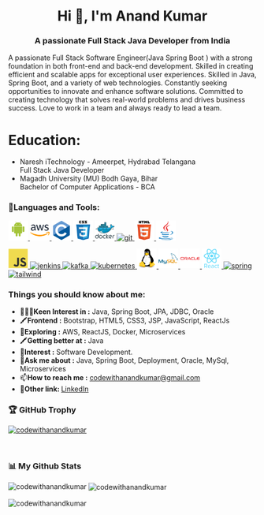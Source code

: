 <h1 align="center">Hi 👋, I'm Anand Kumar</h1>
<h3 align="center">A passionate Full Stack Java Developer from India</h3>


<p text-align="justify">A passionate Full Stack Software Engineer(Java Spring Boot ) with a strong foundation in both front-end and back-end development. Skilled in creating efficient and scalable apps for exceptional user experiences. Skilled in Java, Spring Boot, and a variety of web technologies. Constantly seeking opportunities to innovate and enhance software solutions. Committed to creating technology that solves real-world problems and drives business success. Love to work in a team and always ready to lead a team.
</p>
<h1>Education:</h1>
<ul>
 
  <li>Naresh iTechnology - Ameerpet, Hydrabad Telangana
  <br>
  Full Stack Java Developer 
  </li>
 <li>Magadh University (MU) Bodh Gaya, Bihar<br>Bachelor of Computer Applications - BCA</li>
</ul>

<h3 align="left">🚀Languages and Tools:</h3>
<p align="left"> <a href="https://developer.android.com" target="_blank" rel="noreferrer"> <img src="https://raw.githubusercontent.com/devicons/devicon/master/icons/android/android-original-wordmark.svg" alt="android" width="40" height="40"/> </a> <a href="https://aws.amazon.com" target="_blank" rel="noreferrer"> <img src="https://raw.githubusercontent.com/devicons/devicon/master/icons/amazonwebservices/amazonwebservices-original-wordmark.svg" alt="aws" width="40" height="40"/> </a> <a href="https://www.cprogramming.com/" target="_blank" rel="noreferrer"> <img src="https://raw.githubusercontent.com/devicons/devicon/master/icons/c/c-original.svg" alt="c" width="40" height="40"/> </a> <a href="https://www.w3schools.com/css/" target="_blank" rel="noreferrer"> <img src="https://raw.githubusercontent.com/devicons/devicon/master/icons/css3/css3-original-wordmark.svg" alt="css3" width="40" height="40"/> </a> <a href="https://www.docker.com/" target="_blank" rel="noreferrer"> <img src="https://raw.githubusercontent.com/devicons/devicon/master/icons/docker/docker-original-wordmark.svg" alt="docker" width="40" height="40"/> </a> <a href="https://git-scm.com/" target="_blank" rel="noreferrer"> <img src="https://www.vectorlogo.zone/logos/git-scm/git-scm-icon.svg" alt="git" width="40" height="40"/> </a> <a href="https://www.w3.org/html/" target="_blank" rel="noreferrer"> <img src="https://raw.githubusercontent.com/devicons/devicon/master/icons/html5/html5-original-wordmark.svg" alt="html5" width="40" height="40"/> </a> <a href="https://www.java.com" target="_blank" rel="noreferrer"> <img src="https://raw.githubusercontent.com/devicons/devicon/master/icons/java/java-original.svg" alt="java" width="40" height="40"/> </a></p>

<p align="left">
 <a href="https://developer.mozilla.org/en-US/docs/Web/JavaScript" target="_blank" rel="noreferrer"> <img src="https://raw.githubusercontent.com/devicons/devicon/master/icons/javascript/javascript-original.svg" alt="javascript" width="40" height="40"/> </a> <a href="https://www.jenkins.io" target="_blank" rel="noreferrer"> <img src="https://www.vectorlogo.zone/logos/jenkins/jenkins-icon.svg" alt="jenkins" width="40" height="40"/> </a> <a href="https://kafka.apache.org/" target="_blank" rel="noreferrer"> <img src="https://www.vectorlogo.zone/logos/apache_kafka/apache_kafka-icon.svg" alt="kafka" width="40" height="40"/> </a> <a href="https://kubernetes.io" target="_blank" rel="noreferrer"> <img src="https://www.vectorlogo.zone/logos/kubernetes/kubernetes-icon.svg" alt="kubernetes" width="40" height="40"/> </a> <a href="https://www.linux.org/" target="_blank" rel="noreferrer"> <img src="https://raw.githubusercontent.com/devicons/devicon/master/icons/linux/linux-original.svg" alt="linux" width="40" height="40"/> </a> <a href="https://www.mysql.com/" target="_blank" rel="noreferrer"> <img src="https://raw.githubusercontent.com/devicons/devicon/master/icons/mysql/mysql-original-wordmark.svg" alt="mysql" width="40" height="40"/> </a> <a href="https://www.oracle.com/" target="_blank" rel="noreferrer"> <img src="https://raw.githubusercontent.com/devicons/devicon/master/icons/oracle/oracle-original.svg" alt="oracle" width="40" height="40"/> </a> <a href="https://reactjs.org/" target="_blank" rel="noreferrer"> <img src="https://raw.githubusercontent.com/devicons/devicon/master/icons/react/react-original-wordmark.svg" alt="react" width="40" height="40"/> </a> <a href="https://spring.io/" target="_blank" rel="noreferrer"> <img src="https://www.vectorlogo.zone/logos/springio/springio-icon.svg" alt="spring" width="40" height="40"/> </a> <a href="https://tailwindcss.com/" target="_blank" rel="noreferrer"> <img src="https://www.vectorlogo.zone/logos/tailwindcss/tailwindcss-icon.svg" alt="tailwind" width="40" height="40"/> </a> </p>

<h3>Things you should know about me:</h3>
<ul>
 <li>👨🏽‍💻<b>Keen Interest in :</b> Java, Spring Boot, JPA, JDBC, Oracle</li>
 <li>🖍<b>Frontend :</b> Bootstrap, HTML5, CSS3, JSP, JavaScript, ReactJs</li>
 <li>🤔<b>Exploring :</b>  AWS, ReactJS, Docker, Microservices</li>
 <li>🖍<b>Getting better at :</b>  Java</li>
 <li>👀<b>Interest :</b> Software Development.</li>
 <li>💬<b>Ask me about :</b> Java, Spring Boot, Deployment, Oracle, MySql, Microservices</li>
 <li>📫<b>How to reach me :</b> <a href="mailto:someone@example.com">codewithanandkumar@gmail.com</a></li>
 <li>💬<b>Other link: </b> <a href="https://www.linkedin.com/in/codewithanand/">LinkedIn</a></li>
</ul>




<h3 align="left">🏆 GitHub Trophy</h3>
<p align="left"> <a href="https://github.com/ryo-ma/github-profile-trophy"><img src="https://github-profile-trophy.vercel.app/?username=codewithanandkumar" alt="codewithanandkumar" /></a> </p>

<p align="left"> <a href="https://twitter.com/" target="blank"><img src="https://img.shields.io/twitter/follow/?logo=twitter&style=for-the-badge" alt="" /></a> </p>

<h3 align="left">📊 My Github Stats</h3>
<p align="left">
</p>


<p><img align="left" src="https://github-readme-stats.vercel.app/api/top-langs?username=codewithanandkumar&show_icons=true&locale=en&layout=compact" alt="codewithanandkumar" /></p>

<p>&nbsp;<img align="center" src="https://github-readme-stats.vercel.app/api?username=codewithanandkumar&show_icons=true&locale=en" alt="codewithanandkumar" /></p>

<p><img align="center" src="https://github-readme-streak-stats.herokuapp.com/?user=codewithanandkumar&" alt="codewithanandkumar" /></p>
